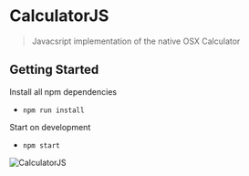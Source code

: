 # CalculatorJS
> Javacsript implementation of the native OSX Calculator

## Getting Started
Install all npm dependencies
- `npm run install`

Start on development
- `npm start`

![CalculatorJS](https://i.postimg.cc/3rCyH8Hg/calculator-js.png)


